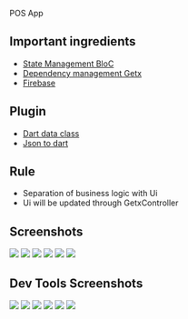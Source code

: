 POS App

## Important ingredients 
- [State Management BloC](https://bloclibrary.dev/#/)
- [Dependency management Getx](https://pub.dev/packages/get#dependency-management)
- [Firebase](https://firebase.flutter.dev/)
## Plugin 

- [Dart data class](https://plugins.jetbrains.com/plugin/12429-dart-data-class)
- [Json to dart](https://plugins.jetbrains.com/plugin/12737-json-to-dart-class-jsontodartclass-)

## Rule

- Separation of business logic with Ui
- Ui will be updated through GetxController

## Screenshots
![](images/register.gif)
![](images/login.gif)
![](images/fill_search.gif)
![](images/pick_item.gif)
![](images/eidt_item_cart.gif)
![](images/remove_item_cart.gif)

## Dev Tools Screenshots
![](images/dev_tools/performance.png)
![](images/dev_tools/memory.png)
![](images/dev_tools/CPU_profiler.png)
![](images/dev_tools/logging.png)
![](images/dev_tools/network.png)
![](images/dev_tools/app_size.png)








